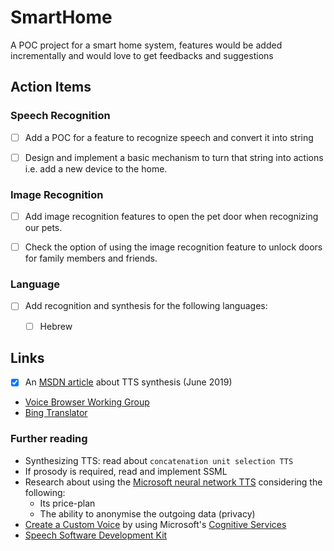 # SmartHome
A POC project for a smart home system, features would be added incrementally and would love to get feedbacks and suggestions


## Action Items


### Speech Recognition

- [ ] Add a POC for a feature to recognize speech and convert it into string
- [ ] Design and implement a basic mechanism to turn that string into actions  
i.e. add a new device to the home.  


### Image Recognition

- [ ] Add image recognition features to open the pet door when recognizing our pets.
- [ ] Check the option of using the image recognition feature to unlock doors for family members and friends.


### Language

- [ ] Add recognition and synthesis for the following languages:
	 - [ ] Hebrew  


## Links

- [x] An [MSDN article](https://docs.microsoft.com/en-us/archive/msdn-magazine/2019/june/speech-text-to-speech-synthesis-in-net) about TTS synthesis (June 2019)
- [Voice Browser Working Group](w3.org/TR/speech-synthesis)
- [Bing Translator](bing.com/translator)


### Further reading

- Synthesizing TTS: read about `concatenation unit selection TTS`
- If prosody is required, read and implement SSML
- Research about using the [Microsoft neural network TTS](https://azure.microsoft.com/en-us/blog/microsoft-previews-neural-network-text-to-speech/) considering the following:
	 - Its price-plan
	 - The ability to anonymise the outgoing data (privacy)
- [Create a Custom Voice](http://bit.ly/2VE8th4) by using Microsoft's [Cognitive Services](http://bit.ly/2XWorku)
- [Speech Software Development Kit](bit.ly/2DDTh9I)